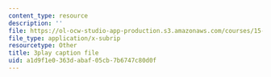 ```yaml
---
content_type: resource
description: ''
file: https://ol-ocw-studio-app-production.s3.amazonaws.com/courses/15-071-the-analytics-edge-spring-2017/a1d9f1e0363dabaf05cb7b6747c80d0f_cYGYTNZTP7M.srt
file_type: application/x-subrip
resourcetype: Other
title: 3play caption file
uid: a1d9f1e0-363d-abaf-05cb-7b6747c80d0f
---
```

